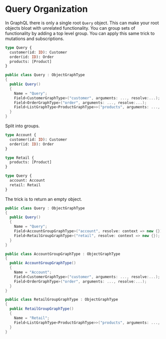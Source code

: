 # Query Organization

In GraphQL there is only a single root `Query` object. This can make your root objects bloat with unrelated functionality. You can group sets of functionality by adding a top level group. You can apply this same trick to mutations and subscriptions.

```graphql
type Query {
  customer(id: ID): Customer
  order(id: ID): Order
  products: [Product]
}
```

```csharp
public class Query : ObjectGraphType
{
  public Query()
  {
    Name = "Query";
    Field<CustomerGraphType>("customer", arguments: ..., resolve:...);
    Field<OrderGraphType>("order", arguments: ..., resolve:...);
    Field<ListGraphType<ProductGraphType>>("products", arguments: ..., resolve:...);
  }
}
```

Split into groups.

```graphql
type Account {
  customer(id: ID): Customer
  order(id: ID): Order
}

type Retail {
  products: [Product]
}

type Query {
  account: Account
  retail: Retail
}
```

The trick is to return an empty object.

```csharp
public class Query : ObjectGraphType
{
  public Query()
  {
    Name = "Query";
    Field<AccountGroupGraphType>("account", resolve: context => new {});
    Field<RetailGroupGraphType>("retail", resolve: context => new {});
  }
}

public class AccountGroupGraphType : ObjectGraphType
{
  public AccountGroupGraphType()
  {
    Name = "Account";
    Field<CustomerGraphType>("customer", arguments: ..., resolve:...);
    Field<OrderGraphType>("order", arguments: ..., resolve:...);
  }
}

public class RetailGroupGraphType : ObjectGraphType
{
  public RetailGroupGraphType()
  {
    Name = "Retail";
    Field<ListGraphType<ProductGraphType>>("products", arguments: ..., resolve:...);
  }
}
```
